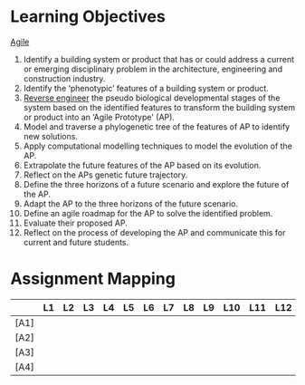 
# Learning Objectives

[Agile](/)

1. Identify a building system or product that has or could address a current or emerging disciplinary problem in the architecture, engineering and construction industry.
1. Identify the ‘phenotypic’ features of a building system or product.
1. [Reverse engineer] the pseudo biological developmental stages of the system based on the identified features to transform the building system or product into an ‘Agile Prototype' (AP).
1. Model and traverse a phylogenetic tree of the features of AP to identify new solutions.
1. Apply computational modelling techniques to model the evolution of the AP.
1. Extrapolate the future features of the AP based on its evolution.
1. Reflect on the APs genetic future trajectory.
1. Define the three horizons of a future scenario and explore the future of the AP.
1. Adapt the AP to the three horizons of the future scenario.
1. Define an agile roadmap for the AP to solve the identified problem.
1. Evaluate their proposed AP.
1. Reflect on the process of developing the AP and communicate this for current and future students.

# Assignment Mapping

|      | L1 | L2 | L3 | L4 | L5 | L6 | L7 | L8 | L9 | L10 | L11 | L12 |
|------|----|----|----|----|----|----|----|----|----|-----|-----|-----|
| [A1] |    |    |    |    |    |    |    |    |    |     |     |     |
| [A2] |    |    |    |    |    |    |    |    |    |     |     |     |
| [A3] |    |    |    |    |    |    |    |    |    |     |     |     |
| [A4] |    |    |    |    |    |    |    |    |    |     |     |     |

[Reverse engineer]: /Agile/Concepts/ReverseEngineer
